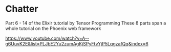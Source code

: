 # Chatter

Part 6 - 14 of the Elixir tutorial by Tensor Programming
These 8 parts span a whole tutorial on the Phoenix web framework

https://www.youtube.com/watch?v=A--g6UuvK2E&list=PLJbE2Yu2zumAgKjSPyFtvYjP5LqgzafQq&index=6
